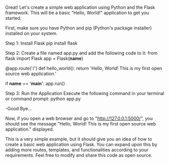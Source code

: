 Great! Let's create a simple web application using Python and the Flask framework. This will be a basic "Hello, World!" application to get you started. 

First, make sure you have Python and pip (Python's package installer) installed on your system.

Step 1: Install Flask
pip install flask


Step 2: Create a file named app.py and add the following code to it:
from flask import Flask
app = Flask(__name__)

@app.route('/')
def hello_world():
    return 'Hello, World! This is my first open source web application.'

if __name__ == '__main__':
    app.run()


Step 3: Run the Application
Execute the following command in your terminal or command prompt:
python app.py









-Good Bye...



Now, if you open a web browser and go to "http://127.0.0.1:5000/", you should see the message "Hello, World! This is my first open source web application." displayed.

This is a very simple example, but it should give you an idea of how to create a basic web application using Flask. You can expand upon this by adding more routes, templates, and functionalities according to your requirements. Feel free to modify and share this code as open source.

